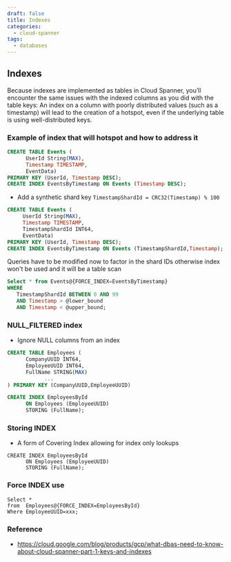 ```yaml
---
draft: false
title: Indexes
categories:
  - cloud-spanner
tags:
  - databases
---
```

## Indexes

Because indexes are implemented as tables in Cloud Spanner, you’ll encounter the same issues with the indexed columns as you did with the table keys: An index on a column with poorly distributed values (such as a timestamp) will lead to the creation of a hotspot, even if the underlying table is using well-distributed keys.


### Example of index that will hotspot and how to address it
```sql
CREATE TABLE Events (
      UserId String(MAX),
      Timestamp TIMESTAMP,
      EventData)
PRIMARY KEY (UserId, Timestamp DESC);
CREATE INDEX EventsByTimestamp ON Events (Timestamp DESC);
```

- Add a synthetic shard key `TimestampShardId = CRC32(Timestamp) % 100`

```sql
CREATE TABLE Events (
     UserId String(MAX),
     Timestamp TIMESTAMP,
     TimestampShardId INT64, 
     EventData)
PRIMARY KEY (UserId, Timestamp DESC);
CREATE INDEX EventsByTimestamp ON Events (TimestampShardId,Timestamp);
```

Queries have to be modified now to factor in the shard IDs otherwise index won't be used and it will be a table scan

```sql
Select * from Events@{FORCE_INDEX=EventsByTimestamp}
WHERE
   TimestampShardId BETWEEN 0 AND 99
   AND Timestamp > @lower_bound
   AND Timestamp < @upper_bound;
```


### NULL_FILTERED index

- Ignore NULL columns from an index
```sql
CREATE TABLE Employees (
      CompanyUUID INT64,
      EmployeeUUID INT64,
      FullName STRING(MAX)
            ...
) PRIMARY KEY (CompanyUUID,EmployeeUUID)

CREATE INDEX EmployeesById 
      ON Employees (EmployeeUUID) 
      STORING (FullName);
```
### Storing INDEX

- A form of Covering Index allowing for index only lookups
```
CREATE INDEX EmployeesById 
      ON Employees (EmployeeUUID) 
      STORING (FullName);
```

### Force INDEX use

```
Select * 
from  Employees@{FORCE_INDEX=EmployeesById}
Where EmployeeUUID=xxx;
```

### Reference
- https://cloud.google.com/blog/products/gcp/what-dbas-need-to-know-about-cloud-spanner-part-1-keys-and-indexes